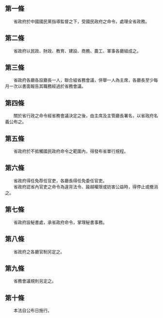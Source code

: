 第一條 
-------
　　省政府於中國國民黨指導監督之下，受國民政府之命令，處理全省政務。  


第二條 
-------
　　省政府以民政、財政、教育、建設、商務、農工、軍事各廳組成之。  


第三條 
-------
　　省政府各廳各設廳長一人，聯合組省務會議，併舉一人為主席，各廳長至少每月一次以書面報告其職務經過於省務會議。  


第四條 
-------
　　關於省行政之命令經省務會議決定之後，由主席及主管廳長署名，以省政府名義公布之。  


第五條 
-------
　　省政府於不抵觸國民政府命令之範圍內，得發布省單行規程。  


第六條 
-------
　　省政府得任免荐任官吏，各廳長得任免委任官吏。  
　　省政府認省內官吏之命令為違背法令、踰越權限或妨害公益時，得停止或撤消之。  


第七條 
-------
　　省政府設秘書處，承省政府命令，掌理秘書事務。  


第八條 
-------
　　省政府之各廳官制另定之。  


第九條 
-------
　　省務會議規則另定之。  


第十條 
-------
　　本法自公布日施行。